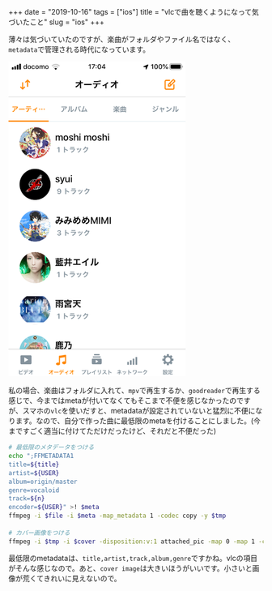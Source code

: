 +++
date = "2019-10-16"
tags = ["ios"]
title = "vlcで曲を聴くようになって気づいたこと"
slug = "ios"
+++

薄々は気づいていたのですが、楽曲がフォルダやファイル名ではなく、`metadata`で管理される時代になっています。

<img src="https://raw.githubusercontent.com/mba-hack/images/master/ios_vlc_media_metadata_01.png" width="350" /> 

私の場合、楽曲はフォルダに入れて、`mpv`で再生するか、`goodreader`で再生する感じで、今まではmetaが付いてなくてもそこまで不便を感じなかったのですが、スマホの`vlc`を使いだすと、metadataが設定されていないと猛烈に不便になります。なので、自分で作った曲に最低限のmetaを付けることにしました。(今まですごく適当に付けてただけだったけど、それだと不便だった)


```sh
# 最低限のメタデータをつける
echo ";FFMETADATA1
title=${title}
artist=${USER}
album=origin/master
genre=vocaloid
track=${n}
encoder=${USER}" >! $meta
ffmpeg -i $file -i $meta -map_metadata 1 -codec copy -y $tmp

# カバー画像をつける
ffmpeg -i $tmp -i $cover -disposition:v:1 attached_pic -map 0 -map 1 -c copy -id3v2_version 3 -metadata:s:v title="Album cover" -metadata:s:v comment="Cover (front)" $file
```

最低限のmetadataは、`title,artist,track,album,genre`ですかね。vlcの項目がそんな感じなので。あと、`cover image`は大きいほうがいいです。小さいと画像が荒くてきれいに見えないので。

